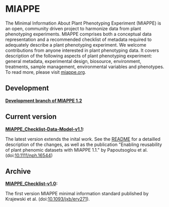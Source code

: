 # MIAPPE

The Minimal Information About Plant Phenotyping Experiment (MIAPPE) is an open, community driven project to harmonize data from plant phenotyping experiments. MIAPPE comprises both a conceptual data representation and a recommended checklist of metadata required to adequately describe a plant phenotyping experiment. We welcome contributions from anyone interested in plant phenotyping data. It covers description of the following aspects of plant phenotyping experiment: general metadata, experimental design, biosource, environment, treatments, sample management, environmental variables and phenotypes. To read more, please visit [miappe.org](https://www.miappe.org/).

## Development
**[Development branch of MIAPPE 1.2](https://github.com/MIAPPE/MIAPPE/tree/v1.2)**

## Current version
**[MIAPPE_Checklist-Data-Model-v1.1](https://github.com/MIAPPE/MIAPPE/tree/v1.1.2/MIAPPE_Checklist-Data-Model-v1.1):** 

The latest version extends the inital work. See the [README](MIAPPE_Checklist-Data-Model-v1.1/README.md) for a detailled description of the changes, as well as the publication "Enabling reusability of plant phenomic datasets with MIAPPE 1.1." by Papoutsoglou et al. (doi:[10.1111/nph.16544](https://doi.org/10.1111/nph.16544))

## Archive
**[MIAPPE_Checklist-v1.0](https://github.com/MIAPPE/MIAPPE/tree/v1.1.2/MIAPPE_Checklist-v1.0):**

The first version  MIAPPE minimal information standard published by Krajewski et al. (doi:[10.1093/jxb/erv271](https://doi.org/10.1093/jxb/erv271)). 
